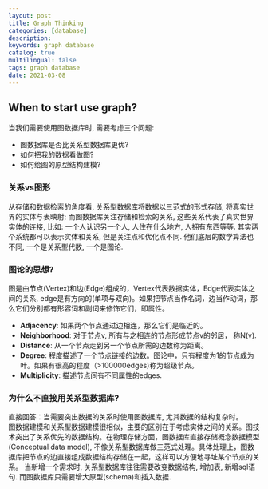 ```yaml
---
layout: post
title: Graph Thinking
categories: [database]
description: 
keywords: graph database
catalog: true
multilingual: false
tags: graph database
date: 2021-03-08
---
```


## When to start use graph?
当我们需要使用图数据库时, 需要考虑三个问题:
- 图数据库是否比关系型数据库更优?
- 如何把我的数据看做图?
- 如何给图的原型结构建模?

### 关系vs图形
从存储和数据检索的角度看, 关系型数据库将数据以三范式的形式存储, 将真实世界的实体与表映射; 而图数据库关注存储和检索的关系, 这些关系代表了真实世界实体的连接, 比如: 一个人认识另一个人, 人住在什么地方, 人拥有东西等等. 其实两个系统都可以表示实体和关系, 但是关注点和优化点不同. 他们底层的数学算法也不同, 一个是关系型代数, 一个是图论.

### 图论的思想?
图是由节点(Vertex)和边(Edge)组成的，Vertex代表数据实体，Edge代表实体之间的关系, edge是有方向的(单项与双向)。如果把节点当作名词，边当作动词，那么它们分别都有形容词和副词来修饰它们，即属性。
- **Adjacency**: 如果两个节点通过边相连，那么它们是临近的。
- **Neighborhood**: 对于节点v, 所有与之相连的节点形成节点v的邻居， 称N(v).
- **Distance**: 从一个节点走到另一个节点所需的边数称为距离。
- **Degree**: 程度描述了一个节点链接的边数。图论中，只有程度为1的节点成为叶。如果有很高的程度（>100000edges)称为超级节点。
- **Multiplicity**: 描述节点间有不同属性的edges.


### 为什么不直接用关系型数据库?
直接回答：当需要突出数据的关系时使用图数据库, 尤其数据的结构复杂时。<br>
图数据建模和关系型数据建模很相似，主要的区别在于考虑实体之间的关系。图技术突出了关系优先的数据结构。在物理存储方面，图数据库直接存储概念数据模型(Conceptual data model), 不像关系型数据库做三范式处理。具体处理上，图数据库把节点的边直接组成数据结构存储在一起，这样可以方便地寻址某个节点的关系。
当新增一个需求时, 关系型数据库往往需要改变数据结构, 增加表, 新增sql语句. 而图数据库只需要增大原型(schema)和插入数据.



